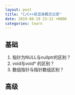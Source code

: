 ```yaml
---
layout: post
title: "C/C++易混淆概念记录"
date: 2019-08-19 23:12 +0800
categories: learn
---
```




## 基础

1. 指针为NULL与nullptr的区别？
2. void与void* 的区别？
3. 数组指针与指针数组区别？

## 高级

